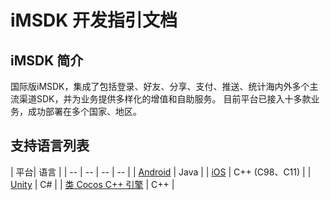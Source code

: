 # iMSDK 开发指引文档

## iMSDK 简介
国际版iMSDK，集成了包括登录、好友、分享、支付、推送、统计海内外多个主流渠道SDK，并为业务提供多样化的增值和自助服务。 目前平台已接入十多款业务，成功部署在多个国家、地区。

## 支持语言列表

| 平台| 语言 |
| -- | -- | -- | -- |
| [Android](Android/Android.md) | Java |
| [iOS](iOS/iOS.md) | C++ (C98、C11) |
| [Unity](Unity/Unity.md) | C# |
| [类 Cocos C++ 引擎](Cpp/Cpp.md) | C++ |






